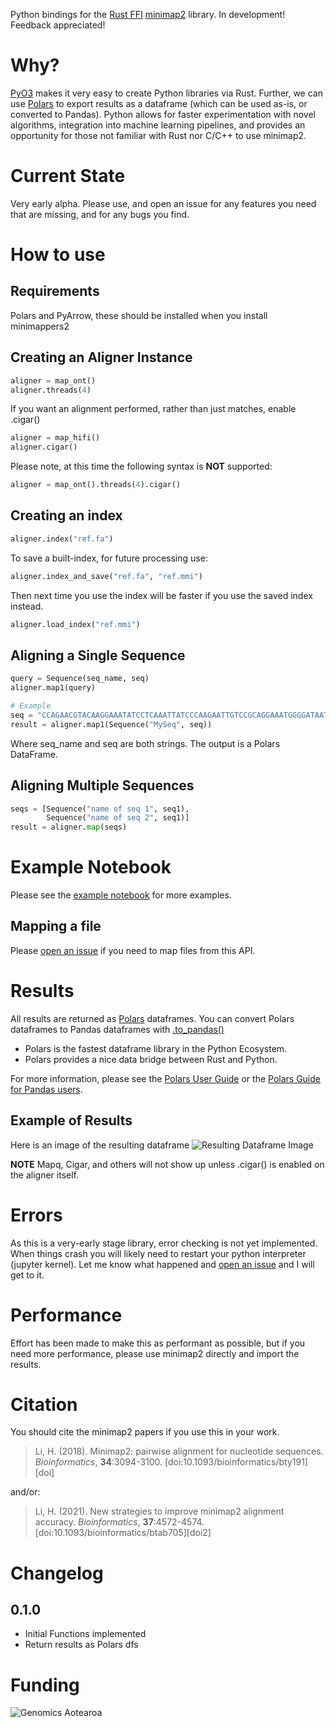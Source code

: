 Python bindings for the [Rust FFI](https://github.com/jguhlin/minimap2-rs/) [minimap2](https://github.com/lh3/minimap2/) library. In development! Feedback appreciated!

# Why?
[PyO3](https://github.com/PyO3/pyo3) makes it very easy to create Python libraries via Rust. Further, we can use [Polars](https://github.com/pola-rs/polars) to export results as a dataframe (which can be used as-is, or converted to Pandas). Python allows for faster experimentation with novel algorithms, integration into machine learning pipelines, and provides an opportunity for those not familiar with Rust nor C/C++ to use minimap2.

# Current State
Very early alpha. Please use, and open an issue for any features you need that are missing, and for any bugs you find.

# How to use
## Requirements
Polars and PyArrow, these should be installed when you install minimappers2

## Creating an Aligner Instance
```python
aligner = map_ont()
aligner.threads(4)
```

If you want an alignment performed, rather than just matches, enable .cigar() 
```python
aligner = map_hifi()
aligner.cigar()
```

Please note, at this time the following syntax is **NOT** supported:
```python
aligner = map_ont().threads(4).cigar()
```

## Creating an index
```python
aligner.index("ref.fa")
```

To save a built-index, for future processing use:
```python
aligner.index_and_save("ref.fa", "ref.mmi")
```

Then next time you use the index will be faster if you use the saved index instead.
```python
aligner.load_index("ref.mmi")
```

## Aligning a Single Sequence
```python
query = Sequence(seq_name, seq)
aligner.map1(query)

# Example
seq = "CCAGAACGTACAAGGAAATATCCTCAAATTATCCCAAGAATTGTCCGCAGGAAATGGGGATAATTTCAGAAATGAGAG"
result = aligner.map1(Sequence("MySeq", seq))
```

Where seq_name and seq are both strings. The output is a Polars DataFrame.

## Aligning Multiple Sequences
```python
seqs = [Sequence("name of seq 1", seq1), 
        Sequence("name of seq 2", seq1)]
result = aligner.map(seqs)
```

# Example Notebook
Please see the [example notebook](https://github.com/jguhlin/minimap2-rs/blob/main/minimappers2/example/Exampe.ipynb) for more examples.

## Mapping a file
Please [open an issue](https://github.com/jguhlin/minimap2-rs/issues/new) if you need to map files from this API.

# Results
All results are returned as [Polars](https://github.com/pola-rs/polars) dataframes. You can convert Polars dataframes to Pandas dataframes with [.to_pandas()](https://pola-rs.github.io/polars/py-polars/html/reference/dataframe/api/polars.DataFrame.to_pandas.html#polars.DataFrame.to_pandas)

* Polars is the fastest dataframe library in the Python Ecosystem. 
* Polars provides a nice data bridge between Rust and Python.

For more information, please see the [Polars User Guide](https://pola-rs.github.io/polars-book/user-guide/index.html) or the [Polars Guide for Pandas users](https://pola-rs.github.io/polars-book/user-guide/coming_from_pandas.html).

## Example of Results
Here is an image of the resulting dataframe
![Resulting Dataframe Image](https://raw.githubusercontent.com/jguhlin/minimap2-rs/main/minimappers2/images/minimappers2_df.png)

**NOTE** Mapq, Cigar, and others will not show up unless .cigar() is enabled on the aligner itself.

# Errors
As this is a very-early stage library, error checking is not yet implemented. When things crash you will likely need to restart your python interpreter (jupyter kernel). Let me know what happened and [open an issue](https://github.com/jguhlin/minimap2-rs/issues/new) and I will get to it.

# Performance
Effort has been made to make this as performant as possible, but if you need more performance, please use minimap2 directly and import the results.

# Citation
You should cite the minimap2 papers if you use this in your work.

> Li, H. (2018). Minimap2: pairwise alignment for nucleotide sequences.
> *Bioinformatics*, **34**:3094-3100. [doi:10.1093/bioinformatics/bty191][doi]

and/or:

> Li, H. (2021). New strategies to improve minimap2 alignment accuracy.
> *Bioinformatics*, **37**:4572-4574. [doi:10.1093/bioinformatics/btab705][doi2]

# Changelog
## 0.1.0
* Initial Functions implemented
* Return results as Polars dfs

# Funding
![Genomics Aotearoa](https://github.com/jguhlin/minimap2-rs/blob/main/info/genomics-aotearoa.png)
